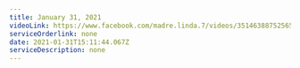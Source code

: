 ```yaml
---
title: January 31, 2021
videoLink: https://www.facebook.com/madre.linda.7/videos/3514638875256508
serviceOrderlink: none
date: 2021-01-31T15:11:44.067Z
serviceDescription: none
---
```

